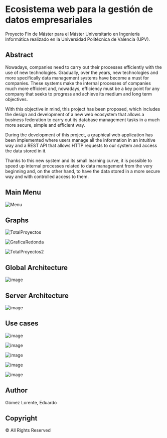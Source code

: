 # Ecosistema web para la gestión de datos empresariales

Proyecto Fin de Máster para el Máster Universitario en Ingeniería Informática realizado en la Universidad Politécnica de Valencia (UPV).

## Abstract

Nowadays, companies need to carry out their processes efficiently with the use of new technologies. Gradually, over the years, new technologies and more specifically data management systems have become a must for companies. These systems make the internal processes of companies much more efficient and, nowadays, efficiency must be a key point for any company that seeks to progress and achieve its medium and long term objectives.

With this objective in mind, this project has been proposed, which includes the design and development of a new web ecosystem that allows a business federation to carry out its database management tasks in a much more secure, simple and efficient way.

During the development of this project, a graphical web application has been implemented where users manage all the information in an intuitive way and a REST API that allows HTTP requests to our system and access the data stored in it.

Thanks to this new system and its small learning curve, it is possible to speed up internal processes related to data management from the very beginning and, on the other hand, to have the data stored in a more secure way and with controlled access to them.

## Main Menu

![Menu](https://github.com/eduardegomez/Fevama/assets/47666551/79d7fc3d-5b6a-4621-97e3-4bab07dc60f0)

## Graphs

![TotalProyectos](https://github.com/eduardegomez/Fevama/assets/47666551/0d3386c4-3477-4ac9-81c3-84ef498ad4b6)

![GraficaRedonda](https://github.com/eduardegomez/Fevama/assets/47666551/a8545edf-16c1-45d5-a39e-c4563dad0233)

![TotalProyectos2](https://github.com/eduardegomez/Fevama/assets/47666551/b96b3a50-0d41-46d3-8377-ad246d68ea7f)

## Global Architecture

![image](https://github.com/eduardegomez/Fevama/assets/47666551/6839c47e-034b-45a0-9a0f-39168418519b)

## Server Architecture

![image](https://github.com/eduardegomez/Fevama/assets/47666551/655d678f-798d-4a4a-b1d1-f87b9320080a)

## Use cases

![image](https://github.com/eduardegomez/Fevama/assets/47666551/2411fd4a-2fc4-4579-b49d-8eda65f832a1)

![image](https://github.com/eduardegomez/Fevama/assets/47666551/bd6f98a6-2916-4d4a-9dbb-3d8a44aaa33f)

![image](https://github.com/eduardegomez/Fevama/assets/47666551/00b2cd65-ea3d-44cb-a91b-64faa51badd0)

![image](https://github.com/eduardegomez/Fevama/assets/47666551/b053a401-6e50-4d73-810a-63c013246ade)

![image](https://github.com/eduardegomez/Fevama/assets/47666551/835e8aab-29b0-44cc-8f8e-eca32b2cf166)

## Author

Gómez Lorente, Eduardo


## Copyright

©️ All Rights Reserved
